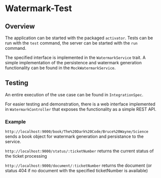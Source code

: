 
# Watermark-Test

## Overview

The application can be started with the packaged `activator`.
Tests can be run with the `test` command, the server can be started with the `run` command.

The specified interface is implemented in the `WatermarkService` trait.
A simple implementation of the persistence and watermark generation functionality can be found in the `MockWatermarkService`.

## Testing

An entire execution of the use case can be found in `IntegrationSpec`.

For easier testing and demonstration, there is a web interface implemented in `WatermarkController` that exposes the functionality as a simple REST API.

### Example

`http://localhost:9000/book/The%20Dark%20Code/Bruce%20Wayne/Science` sends a book object for watermark generation and persistance to the service.

`http://localhost:9000/status/:ticketNumber` returns the current status of the ticket processing

`http://localhost:9000/document/:ticketNumber` returns the document (or status 404 if no document with the specified ticketNumber is available)
